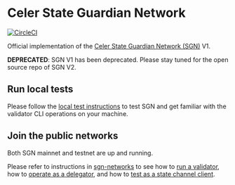 # Celer State Guardian Network

[![CircleCI](https://circleci.com/gh/celer-network/sgn/tree/master.svg?style=svg)](https://circleci.com/gh/celer-network/sgn/tree/master)

Official implementation of the [Celer State Guardian Network (SGN)](https://www.celer.network/docs/celercore/sgn/architecture.html) V1.

**DEPRECATED**: SGN V1 has been deprecated. Please stay tuned for the open source repo of SGN V2.

## Run local tests

Please follow the [local test instructions](./test/README.md) to test SGN and get familiar with the validator CLI operations on your machine.

## Join the public networks

Both SGN mainnet and testnet are up and running.

Please refer to instructions in [sgn-networks](https://github.com/celer-network/sgn-networks/) to see how to [run a validator](https://github.com/celer-network/sgn-networks/blob/master/docs/validator.md), how to [operate as a delegator](https://github.com/celer-network/sgn-networks/blob/master/docs/delegator.md), and how to [test as a state channel client](https://github.com/celer-network/sgn-networks/blob/master/docs/test_user.md).
